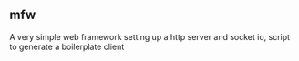 ## mfw
A very simple web framework setting up a http server and socket io, script to generate a boilerplate client
